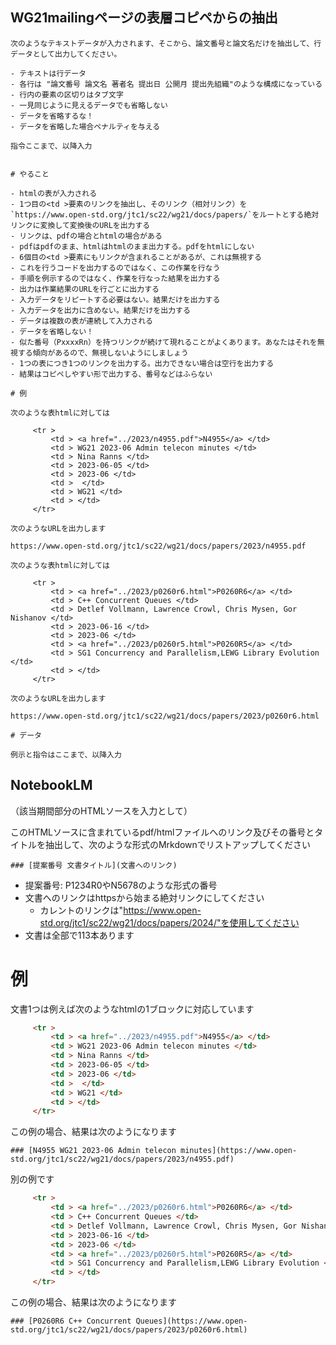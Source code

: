## WG21mailingページの表層コピペからの抽出

```
次のようなテキストデータが入力されます、そこから、論文番号と論文名だけを抽出して、行データとして出力してください。

- テキストは行データ
- 各行は "論文番号 論文名 著者名 提出日 公開月 提出先組織"のような構成になっている
- 行内の要素の区切りはタブ文字
- 一見同じように見えるデータでも省略しない
- データを省略するな！
- データを省略した場合ペナルティを与える

指令ここまで、以降入力


```

```
# やること

- htmlの表が入力される
- 1つ目の<td >要素のリンクを抽出し、そのリンク（相対リンク）を`https://www.open-std.org/jtc1/sc22/wg21/docs/papers/`をルートとする絶対リンクに変換して変換後のURLを出力する
- リンクは、pdfの場合とhtmlの場合がある
- pdfはpdfのまま、htmlはhtmlのまま出力する。pdfをhtmlにしない
- 6個目の<td >要素にもリンクが含まれることがあるが、これは無視する
- これを行うコードを出力するのではなく、この作業を行なう
- 手順を例示するのではなく、作業を行なった結果を出力する
- 出力は作業結果のURLを行ごとに出力する
- 入力データをリピートする必要はない。結果だけを出力する
- 入力データを出力に含めない。結果だけを出力する
- データは複数の表が連続して入力される
- データを省略しない！
- 似た番号（PxxxxRn）を持つリンクが続けて現れることがよくあります。あなたはそれを無視する傾向があるので、無視しないようにしましょう
- 1つの表につき1つのリンクを出力する。出力できない場合は空行を出力する
- 結果はコピペしやすい形で出力する、番号などはふらない

# 例

次のような表htmlに対しては

 	 <tr > 
	 	 <td > <a href="../2023/n4955.pdf">N4955</a> </td>
	 	 <td > WG21 2023-06 Admin telecon minutes </td>
	 	 <td > Nina Ranns </td>
	 	 <td > 2023-06-05 </td>
	 	 <td > 2023-06 </td>
	 	 <td >  </td>
	 	 <td > WG21 </td>
	 	 <td > </td>
	 </tr>

次のようなURLを出力します

https://www.open-std.org/jtc1/sc22/wg21/docs/papers/2023/n4955.pdf

次のような表htmlに対しては

	 <tr > 
	 	 <td > <a href="../2023/p0260r6.html">P0260R6</a> </td>
	 	 <td > C++ Concurrent Queues </td>
	 	 <td > Detlef Vollmann, Lawrence Crowl, Chris Mysen, Gor Nishanov </td>
	 	 <td > 2023-06-16 </td>
	 	 <td > 2023-06 </td>
	 	 <td > <a href="../2023/p0260r5.html">P0260R5</a> </td>
	 	 <td > SG1 Concurrency and Parallelism,LEWG Library Evolution </td>
	 	 <td > </td>
	 </tr>

次のようなURLを出力します

https://www.open-std.org/jtc1/sc22/wg21/docs/papers/2023/p0260r6.html

# データ

例示と指令はここまで、以降入力

```


## NotebookLM

（該当期間部分のHTMLソースを入力として）

このHTMLソースに含まれているpdf/htmlファイルへのリンク及びその番号とタイトルを抽出して、次のような形式のMrkdownでリストアップしてください

```
### [提案番号 文書タイトル](文書へのリンク)
```

- 提案番号: P1234R0やN5678のような形式の番号
- 文書へのリンクはhttpsから始まる絶対リンクにしてください
    - カレントのリンクは"https://www.open-std.org/jtc1/sc22/wg21/docs/papers/2024/"を使用してください
- 文書は全部で113本あります

# 例

文書1つは例えば次のようなhtmlの1ブロックに対応しています

```html
 	 <tr > 
	 	 <td > <a href="../2023/n4955.pdf">N4955</a> </td>
	 	 <td > WG21 2023-06 Admin telecon minutes </td>
	 	 <td > Nina Ranns </td>
	 	 <td > 2023-06-05 </td>
	 	 <td > 2023-06 </td>
	 	 <td >  </td>
	 	 <td > WG21 </td>
	 	 <td > </td>
	 </tr>
```

この例の場合、結果は次のようになります

```
### [N4955 WG21 2023-06 Admin telecon minutes](https://www.open-std.org/jtc1/sc22/wg21/docs/papers/2023/n4955.pdf)
```

別の例です

```html
	 <tr > 
	 	 <td > <a href="../2023/p0260r6.html">P0260R6</a> </td>
	 	 <td > C++ Concurrent Queues </td>
	 	 <td > Detlef Vollmann, Lawrence Crowl, Chris Mysen, Gor Nishanov </td>
	 	 <td > 2023-06-16 </td>
	 	 <td > 2023-06 </td>
	 	 <td > <a href="../2023/p0260r5.html">P0260R5</a> </td>
	 	 <td > SG1 Concurrency and Parallelism,LEWG Library Evolution </td>
	 	 <td > </td>
	 </tr>
```

この例の場合、結果は次のようになります

```
### [P0260R6 C++ Concurrent Queues](https://www.open-std.org/jtc1/sc22/wg21/docs/papers/2023/p0260r6.html)
```
